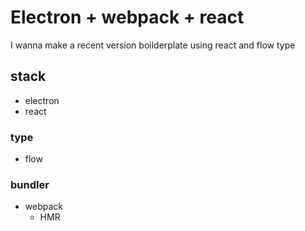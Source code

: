 # Electron + webpack + react

I wanna make a recent version boilderplate using react and flow type

## stack
* electron
* react

### type
* flow

### bundler
* webpack
  - HMR
  